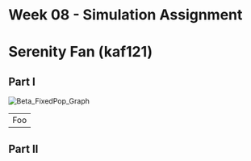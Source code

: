 # Week 08 - Simulation Assignment 
# Serenity Fan (kaf121)

## Part I 
![Beta_FixedPop_Graph](/outputs/beta_graph_fixed.png)


<table>
    <tr>
        <td>Foo</td>
    </tr>
</table>


## Part II 

